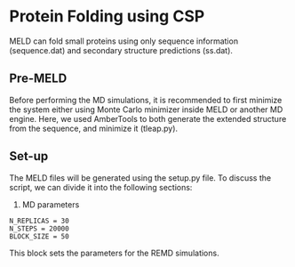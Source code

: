 # Protein Folding using CSP

MELD can fold small proteins using only sequence information (sequence.dat) and secondary structure predictions (ss.dat). 

## Pre-MELD

Before performing the MD simulations, it is recommended to first minimize the system either using Monte Carlo minimizer inside MELD or another MD engine. Here, we used AmberTools to both generate the extended structure from the sequence, and minimize it (tleap.py).

## Set-up

The MELD files will be generated using the setup.py file. To discuss the script, we can divide it into the following sections:

1. MD parameters
```
N_REPLICAS = 30
N_STEPS = 20000
BLOCK_SIZE = 50
```
This block sets the parameters for the REMD simulations. 
